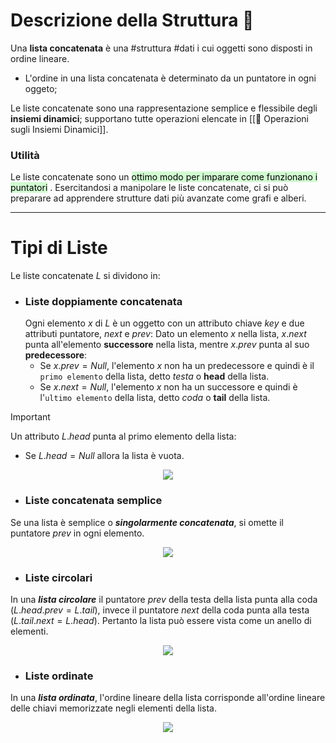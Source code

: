 # Descrizione della Struttura 📃
Una **lista concatenata** è una #struttura #dati i cui oggetti sono disposti in ordine lineare.
- L'ordine in una lista concatenata è determinato da un puntatore in ogni oggeto;

Le liste concatenate sono una rappresentazione semplice e flessibile degli **insiemi dinamici**; 
supportano tutte operazioni elencate in [[📐 Operazioni sugli Insiemi Dinamici]].
### Utilità
Le liste concatenate sono un <mark style="background: #BBFABBA6;">ottimo modo per imparare come funzionano i puntatori</mark> . Esercitandosi a manipolare le liste concatenate, ci si può preparare ad apprendere strutture dati più avanzate come grafi e alberi.
***
# Tipi di Liste
Le liste concatenate $L$ si dividono in:

- ### Liste doppiamente concatenata
	Ogni elemento $x$ di $L$ è un oggetto con un attributo chiave $key$ e due attributi puntatore, $next$ e $prev$:
	Dato un elemento $x$ nella lista, $x.next$ punta all'elemento **successore** nella lista, mentre $x.prev$ punta al suo **predecessore**:
	- Se $x.prev = Null$, l'elemento $x$ non ha un predecessore e quindi è il `primo elemento` della lista, detto $testa$ o $\textbf{head}$ della lista.
	-  Se $x.next = Null$, l'elemento $x$ non ha un successore e quindi è l'`ultimo elemento` della lista, detto $coda$ o $\textbf{tail}$ della lista.

>[!Important]
>Un attributo $L.head$ punta al primo elemento della lista:
>- Se $L.head = Null$ allora la lista è vuota.

<center><img src="https://cdn.programiz.com/sites/tutorial2program/files/doubly-linked-list-concept.png"></center>

- ### Liste concatenata semplice
Se una lista è semplice o ***singolarmente concatenata***, si omette il puntatore $prev$ in ogni elemento.
<center><img src="https://cdn.programiz.com/sites/tutorial2program/files/linked-list-concept_0.png"></center>

- ### **Liste circolari**
In una ***lista circolare*** il puntatore $prev$ della testa della lista punta alla coda 
($L.head.prev = L.tail$),  invece il puntatore $next$ della coda punta alla testa 
($L.tail.next = L.head$).
Pertanto la lista può essere vista come un anello di elementi.
<center><img src="https://cdn.programiz.com/sites/tutorial2program/files/circular-linked-list.png"></center>

- ### Liste ordinate
In una ***lista ordinata***, l'ordine lineare della lista corrisponde all'ordine lineare delle chiavi memorizzate negli elementi della lista.

<center><img src="https://www.oreilly.com/library/view/c-data-structures/9781788833738/assets/498191b3-418b-4cb8-bd06-edc301235c9e.png"></center>